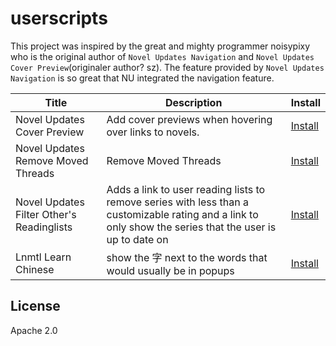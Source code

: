# userscripts

This project was inspired by the great and mighty programmer noisypixy who is the original author of `Novel Updates Navigation` and `Novel Updates Cover Preview`(originaler author? sz). The feature provided by `Novel Updates Navigation` is so great that NU integrated the navigation feature.

| Title | Description | Install |
|---|---|---|
| Novel Updates Cover Preview | Add cover previews when hovering over links to novels. | [Install](https://github.com/Nazgand/userscripts/raw/master/scripts/novelupdates-cover-preview.user.js) |
| Novel Updates Remove Moved Threads | Remove Moved Threads | [Install](https://github.com/Nazgand/userscripts/raw/master/scripts/novelupdates-remove-moved-threads.user.js) |
| Novel Updates Filter Other's Readinglists | Adds a link to user reading lists to remove series with less than a customizable rating and a link to only show the series that the user is up to date on | [Install](https://github.com/Nazgand/userscripts/raw/master/scripts/NovelUpdates-Filter-Others-Readinglist.user.js) |
| Lnmtl Learn Chinese | show the 字 next to the words that would usually be in popups | [Install](https://github.com/Nazgand/userscripts/raw/master/scripts/Lnmtl-Learn-Chinese.user.js) |

## License

Apache 2.0
